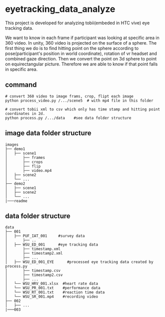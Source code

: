 # eyetracking_data_analyze
This project is developed for analyzing tobii(embeded in HTC vive) eye tracking data. 

We want to know in each frame if participant was looking at specific area in 360 video. In unity, 360 video is projected on the surface of a sphere. The first thing we do is to find hitting point on the sphere according to pose(participant's position in world coordinate), rotation of vr headset and combined gaze direction. Then we convert the point on 3d sphere to point on equirectangular picture. Therefore we are able to know if that point falls in specific area.


## command
```
# convert 360 video to image frams, crop, flipt each image 
python process_video.py /.../scene5  # with mp4 file in this folder

# convert tobii xml to csv which only has time stamp and hitting point coordinates in 2d. 
python process.py /.../data    #see data folder structure 
```

## image data folder structure
```
images
├── demo1                   
│   ├── scene1  
│       ├── frames
│       ├── crops
│       ├── flip
│       ├── video.mp4
│   ├── scene2          
│   └── ...  
├── demo2                    
│   ├── scene1          
│   ├── scene2          
│   └── ...                
|───readme

```

## data folder structure

```
data
├── 001                   
│   ├── PUF_IAT_001     #survey data  
│       ├── ..
│   ├── WSU_ED_001      #eye tracking data  
│       ├── timestamp.xml
│       ├── timestamp2.xml
│       ├── ...
│   ├── WSU_ED_001_EYE      #processed eye tracking data created by process.py 
│       ├── timestamp.csv
│       ├── timestamp2.csv
│       ├── ...
│   └── WSU_HRV_001.xlsx  #heart rate data
│   └── WSU_PR_001.txt    #performance data
│   └── WSU_RT_001.txt    #reaction time data
│   └── WSU_SR_001.mp4    #recording video
├── 002                    
│   ├── ...                       
|───003

```


